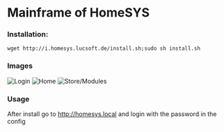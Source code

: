 # Mainframe of HomeSYS

### Installation:

    wget http://i.homesys.lucsoft.de/install.sh;sudo sh install.sh

  
### Images

![Login](https://data.lucsoft.de/uploads/9DVwbHfmqk.png)
![Home](https://data.lucsoft.de/uploads/dNxZGxVZPN.png)
![Store/Modules](https://data.lucsoft.de/uploads/7sdOYI3xUP.png)

### Usage

   After install go to http://homesys.local and login with the password in the config
